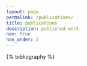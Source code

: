 ```yaml
---
layout: page
permalink: /publications/
title: publications
description: published work.
nav: true
nav_order: 2
---
```


<!-- _pages/publications.md -->
<div class="publications">

{% bibliography %}

</div>
